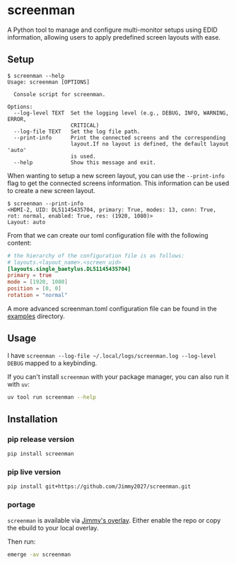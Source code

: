 # screenman

A Python tool to manage and configure multi-monitor setups using EDID information, allowing users to apply predefined screen layouts with ease.

## Setup

```terminal
$ screenman --help
Usage: screenman [OPTIONS]

  Console script for screenman.

Options:
  --log-level TEXT  Set the logging level (e.g., DEBUG, INFO, WARNING, ERROR,
                    CRITICAL)
  --log-file TEXT   Set the log file path.
  --print-info      Print the connected screens and the corresponding
                    layout.If no layout is defined, the default layout 'auto'
                    is used.
  --help            Show this message and exit.

```

When wanting to setup a new screen layout, you can use the `--print-info` flag to get the connected screens information. This information can be used to create a new screen layout.

```terminal
$ screenman --print-info
<HDMI-2, UID: DL51145435704, primary: True, modes: 13, conn: True, rot: normal, enabled: True, res: (1920, 1080)>
Layout: auto
```

From that we can create our toml configuration file with the following content:

```toml
# the hierarchy of the configuration file is as follows:
# layouts.<layout_name>.<screen_uid>
[layouts.single_baetylus.DL51145435704]
primary = true
mode = [1920, 1080]
position = [0, 0]
rotation = "normal"
```

A more advanced screenman.toml configuration file can be found in the [examples](examples) directory.

## Usage
I have `screenman --log-file ~/.local/logs/screenman.log --log-level DEBUG` mapped to a keybinding.

If you can't install `screenman` with your package manager, you can also run it with `uv`:
    
```bash
uv tool run screenman --help
```

## Installation

### pip release version

```bash
pip install screenman
```

### pip live version

```bash
pip install git+https://github.com/Jimmy2027/screenman.git
```

### portage

`screenman` is available via [Jimmy's overlay](https://github.com/Jimmy2027/overlay/blob/main/dev-python/screenman/screenman-9999.ebuild).
Either enable the repo or copy the ebuild to your local overlay.

Then run:

```bash
emerge -av screenman
```